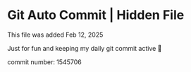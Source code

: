 # Git Auto Commit | Hidden File

This file was added Feb 12, 2025

Just for fun and keeping my daily git commit active 🤪

commit number: 1545706
